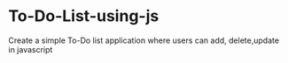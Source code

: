 # To-Do-List-using-js
Create a simple To-Do list application where users can add, delete,update in javascript

